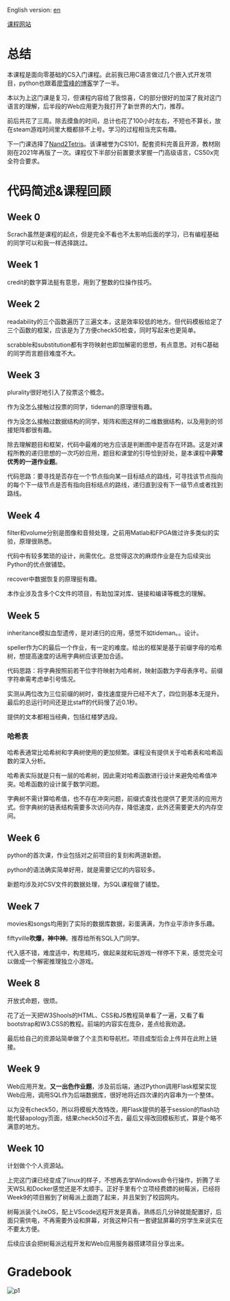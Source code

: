 English version: [en](./readme_en.md)

[课程网站](https://cs50.harvard.edu/x/2022/)

# 总结

本课程是面向零基础的CS入门课程。此前我已用C语言做过几个嵌入式开发项目，python也跟着[廖雪峰的博客](https://www.liaoxuefeng.com/wiki/1016959663602400)学了一半。

本以为上这门课是复习，但课程内容给了我惊喜，C的部分很好的加深了我对这门语言的理解，后半段的Web应用更为我打开了新世界的大门，推荐。

前后共花了三周。除去摸鱼的时间，总计也花了100小时左右，不短也不算长，放在steam游戏时间里大概都排不上号。学习的过程相当充实有趣。

下一门课选择了[Nand2Tetris](https://github.com/lng205/Nand2Tetris)。该课被誉为CS101，配套资料完善且开源，教材刚刚在2021年再版了一次。课程仅下半部分前置要求掌握一门高级语言，CS50x完全符合要求。

# 代码简述&课程回顾

## Week 0

Scrach虽然是课程的起点，但是完全不看也不太影响后面的学习，已有编程基础的同学可以和我一样选择跳过。


## Week 1

credit的数字算法挺有意思，用到了整数的位操作技巧。


## Week 2

readability的三个函数遍历了三遍文本，这是效率较低的地方。但代码模板给定了三个函数的框架，应该是为了方便check50检查，同时写起来也更简单。

scrabble和substitution都有字符映射也即加解密的思想，有点意思。对有C基础的同学而言题目难度不大。


## Week 3

plurality很好地引入了投票这个概念。

作为没怎么接触过投票的同学，tideman的原理很有趣。

作为没怎么接触过数据结构的同学，矩阵和图这样的二维数据结构，以及用到的邻接矩阵都很有趣。

除去理解题目和框架，代码中最难的地方应该是判断图中是否存在环路。这是对课程所教的递归思想的一次巧妙应用，题目和课堂的引导恰到好处，是本课程中**非常优秀的一道作业题**。

代码思路：要寻找是否存在一个节点指向某一目标结点的路线，可寻找该节点指向的每个下一级节点是否有指向目标结点的路线，递归直到没有下一级节点或者找到路线。


## Week 4

filter和volume分别是图像和音频处理，之前用Matlab和FPGA做过许多类似的实验，原理很熟悉。

代码中有较多繁琐的设计，尚需优化。总觉得这次的麻烦作业是在为后续突出Python的优点做铺垫。

recover中数据恢复的原理挺有趣。

本作业涉及含多个C文件的项目，有助加深对库、链接和编译等概念的理解。


## Week 5

inheritance模拟血型遗传，是对递归的应用，感觉不如tideman。。设计。

speller作为C的最后一个作业，有一定的难度。给出的框架是基于前缀字母的哈希树，想提高速度的话用字典树应该更加合适。

代码思路：将字典按照前若干位字符映射为哈希树，映射函数为字母表序号。前缀字符串需考虑单引号情况。

实测从两位改为三位前缀的树时，查找速度提升已经不大了，四位则基本无提升。最后的总运行时间还是比staff的代码慢了近0.1秒。

提供的文本都相当经典，包括红楼梦选段。

### 哈希表

哈希表通常比哈希树和字典树使用的更加频繁。课程没有提供关于哈希表和哈希函数的深入分析。

哈希表实际就是只有一层的哈希树，因此需对哈希函数进行设计来避免哈希值冲突。哈希函数的设计属于数学问题。

字典树不需计算哈希值，也不存在冲突问题，前缀式查找也提供了更灵活的应用方式。但字典树的链表结构需要多次访问内存，降低速度，此外还需要更大的内存空间。


## Week 6

python的首次课，作业包括对之前项目的复刻和两道新题。

python的语法确实简单好用，就是需要记忆的内容较多。

新题均涉及对CSV文件的数据处理，为SQL课程做了铺垫。


## Week 7

movies和songs均用到了实际的数据库数据，彩蛋满满，为作业平添许多乐趣。

fiftyville**吹爆，神中神**。推荐给所有SQL入门同学。

代入感不错，难度适中，构思精巧，做起来就和玩游戏一样停不下来，感觉完全可以做成一个解密推理独立小游戏。


## Week 8

开放式命题，很烦。

花了近一天把W3Shools的HTML、CSS和JS教程简单看了一遍，又看了看bootstrap和W3.CSS的教程。前端的内容实在庞杂，差点给我劝退。

最后给自己的资源站简单做了个主页和导航栏。项目成型后会上传并在此附上链接。


## Week 9

Web应用开发。**又一出色作业题**，涉及前后端，通过Python调用Flask框架实现Web应用，调用SQL作为后端数据库，很好地将近四次课的内容串为一个整体。

以为没有check50，所以将模板大改特改，用Flask提供的基于session的flash功能代替apology页面，结果check50过不去，最后又得改回模板形式，算是个略不满意的地方。


## Week 10

计划做个个人资源站。

上完这门课已经变成了linux的样子，不想再去学Windows命令行操作，折腾了半天WSL和Docker感觉还是不太顺手。正好手里有个立项经费嫖的树莓派，已经将Week9的项目搬到了树莓派上面跑了起来，并且架到了校园网内。

树莓派装个LiteOS，配上VScode远程开发是真香。熟练后几分钟就能配置好，后面只需供电，不再需要外设和屏幕，对我这种只有一套键鼠屏幕的穷学生来说实在不要太方便。

后续应该会把树莓派远程开发和Web应用服务器搭建项目分享出来。

# Gradebook
![p1](./images/p1.png)